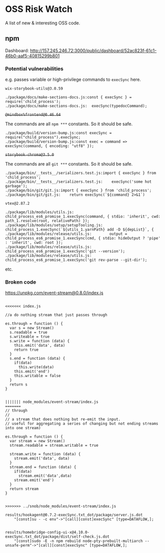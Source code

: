 # OSS Risk Watch

A list of new & interesting OSS code.

## npm

Dashboard: http://157.245.246.72:3000/public/dashboard/52ac823f-61c1-46b0-aaf5-40815299b801

### Potential vulnerabilities

e.g. passes variable or high-privilege commands to `execSync` here.

`wix-storybook-utils@3.0.59`

```
./package/docs/make-sections-docs.js:const { execSync } = require('child_process');
./package/docs/make-sections-docs.js:  execSync(typedocCommand);
```

~~`@mindbox%frontend@0.46.64`~~

The commands are all `npm ***` constants. So it should be safe.

```
./package/build/version-bump.js:const execSync = require("child_process").execSync;
./package/build/version-bump.js:const exec = command => execSync(command, { encoding: "utf8" });
```

~~`storybook-chroma@3.5.0`~~

The commands are all `git ***` constants. So it should be safe.

```
./package/bin/__tests__/serializers.test.js:import { execSync } from 'child_process';
./package/bin/__tests__/serializers.test.js:    execSync('some hot garbage');
./package/bin/git/git.js:import { execSync } from 'child_process';
./package/bin/git/git.js:    return execSync(`${command} 2>&1`)
```

`vtex@2.87.2`

```
./package/lib/modules/utils.js:    child_process_es6_promise_1.execSync(command, { stdio: 'inherit', cwd: path_1.resolve(root, relativePath) });
./package/lib/modules/setup/setupTooling.js:    child_process_1.execSync(`${utils_1.yarnPath} add -D ${depList}`, {
./package/lib/modules/release/utils.js:        output = child_process_es6_promise_1.execSync(cmd, { stdio: hideOutput ? 'pipe' : 'inherit', cwd: root });
./package/lib/modules/release/utils.js:        child_process_es6_promise_1.execSync('git --version');
./package/lib/modules/release/utils.js:        child_process_es6_promise_1.execSync('git rev-parse --git-dir');
```

etc.

### Broken code

https://unpkg.com/event-stream@0.8.0/index.js

```

<<<<<<< index.js

//a do nothing stream that just passes through

es.through = function () {
  var s = new Stream()
  s.readable = true
  s.writeable = true
  s.write = function (data) {
    this.emit('data', data)
    return true
  }
  s.end = function (data) {
    if(data)
      this.write(data)
    this.emit('end')
    this.writable = false
  }
  return s
}


||||||| node_modules/event-stream/index.js
=======
// through
//
// a stream that does nothing but re-emit the input.
// useful for aggregating a series of changing but not ending streams into one stream)

es.through = function () {
  var stream = new Stream()
  stream.readable = stream.writable = true
  
  stream.write = function (data) {
    stream.emit('data', data)
  }
  stream.end = function (data) {
    if(data)
      stream.emit('data',data)
    stream.emit('end')
  }
  return stream
}


>>>>>>> ../snob/node_modules/event-stream/index.js
```

```
results/hookagent@0.7.2-execSync.txt_dot/package/server.js.dot
	"[const]su - -c env"->"[call][const]execSync" [type=DATAFLOW,];


results/homebridge-config-ui-x@4.10.0-execSync.txt_dot/package/dist/self-check.js.dot
	"[const]sudo -E -n npm rebuild node-pty-prebuilt-multiarch --unsafe-perm"->"[call][const]execSync" [type=DATAFLOW,];
```
